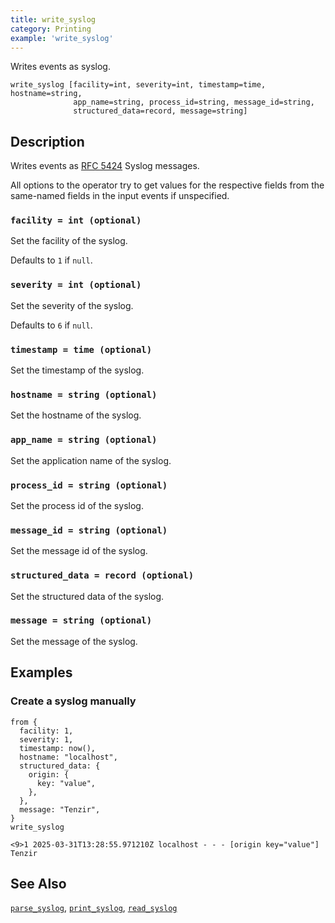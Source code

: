 ```yaml
---
title: write_syslog
category: Printing
example: 'write_syslog'
---
```

Writes events as syslog.

```tql
write_syslog [facility=int, severity=int, timestamp=time, hostname=string,
              app_name=string, process_id=string, message_id=string,
              structured_data=record, message=string]
```

## Description

Writes events as [RFC 5424](https://datatracker.ietf.org/doc/html/rfc5424)
Syslog messages.

All options to the operator try to get values for the respective fields from the
same-named fields in the input events if unspecified.

### `facility = int (optional)`

Set the facility of the syslog.

Defaults to `1` if `null`.

### `severity = int (optional)`

Set the severity of the syslog.

Defaults to `6` if `null`.

### `timestamp = time (optional)`

Set the timestamp of the syslog.

### `hostname = string (optional)`

Set the hostname of the syslog.

### `app_name = string (optional)`

Set the application name of the syslog.

### `process_id = string (optional)`

Set the process id of the syslog.

### `message_id = string (optional)`

Set the message id of the syslog.

### `structured_data = record (optional)`

Set the structured data of the syslog.

### `message = string (optional)`

Set the message of the syslog.

## Examples

### Create a syslog manually

```tql
from {
  facility: 1,
  severity: 1,
  timestamp: now(),
  hostname: "localhost",
  structured_data: {
    origin: {
      key: "value",
    },
  },
  message: "Tenzir",
}
write_syslog
```

```log
<9>1 2025-03-31T13:28:55.971210Z localhost - - - [origin key="value"] Tenzir
```

## See Also

[`parse_syslog`](/reference/functions/parse_syslog),
[`print_syslog`](/reference/functions/print_syslog),
[`read_syslog`](/reference/operators/./read_syslog)
